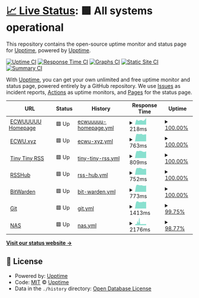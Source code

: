 # [📈 Live Status](https://up.ecwuuuuu.com): <!--live status--> **🟩 All systems operational**

This repository contains the open-source uptime monitor and status page for [Upptime](https://upptime.js.org), powered by [Upptime](https://github.com/upptime/upptime).

[![Uptime CI](https://github.com/ecwu/uptime/workflows/Uptime%20CI/badge.svg)](https://github.com/ecwu/uptime/actions?query=workflow%3A%22Uptime+CI%22)
[![Response Time CI](https://github.com/ecwu/uptime/workflows/Response%20Time%20CI/badge.svg)](https://github.com/ecwu/uptime/actions?query=workflow%3A%22Response+Time+CI%22)
[![Graphs CI](https://github.com/ecwu/uptime/workflows/Graphs%20CI/badge.svg)](https://github.com/ecwu/uptime/actions?query=workflow%3A%22Graphs+CI%22)
[![Static Site CI](https://github.com/ecwu/uptime/workflows/Static%20Site%20CI/badge.svg)](https://github.com/ecwu/uptime/actions?query=workflow%3A%22Static+Site+CI%22)
[![Summary CI](https://github.com/ecwu/uptime/workflows/Summary%20CI/badge.svg)](https://github.com/ecwu/uptime/actions?query=workflow%3A%22Summary+CI%22)

With [Upptime](https://upptime.js.org), you can get your own unlimited and free uptime monitor and status page, powered entirely by a GitHub repository. We use [Issues](https://github.com/upptime/upptime/issues) as incident reports, [Actions](https://github.com/ecwu/uptime/actions) as uptime monitors, and [Pages](https://up.ecwuuuuu.com) for the status page.

<!--start: status pages-->
<!-- This summary is generated by Upptime (https://github.com/upptime/upptime) -->
<!-- Do not edit this manually, your changes will be overwritten -->
<!-- prettier-ignore -->
| URL | Status | History | Response Time | Uptime |
| --- | ------ | ------- | ------------- | ------ |
| <img alt="" src="https://favicons.githubusercontent.com/www.ecwuuuuu.com" height="13"> [ECWUUUUU Homepage](https://www.ecwuuuuu.com) | 🟩 Up | [ecwuuuuu-homepage.yml](https://github.com/ecwu/uptime/commits/HEAD/history/ecwuuuuu-homepage.yml) | <details><summary><img alt="Response time graph" src="./graphs/ecwuuuuu-homepage/response-time-week.png" height="20"> 218ms</summary><br><a href="https://up.ecwuuuuu.com/history/ecwuuuuu-homepage"><img alt="Response time 256" src="https://img.shields.io/endpoint?url=https%3A%2F%2Fraw.githubusercontent.com%2Fecwu%2Fuptime%2FHEAD%2Fapi%2Fecwuuuuu-homepage%2Fresponse-time.json"></a><br><a href="https://up.ecwuuuuu.com/history/ecwuuuuu-homepage"><img alt="24-hour response time 308" src="https://img.shields.io/endpoint?url=https%3A%2F%2Fraw.githubusercontent.com%2Fecwu%2Fuptime%2FHEAD%2Fapi%2Fecwuuuuu-homepage%2Fresponse-time-day.json"></a><br><a href="https://up.ecwuuuuu.com/history/ecwuuuuu-homepage"><img alt="7-day response time 218" src="https://img.shields.io/endpoint?url=https%3A%2F%2Fraw.githubusercontent.com%2Fecwu%2Fuptime%2FHEAD%2Fapi%2Fecwuuuuu-homepage%2Fresponse-time-week.json"></a><br><a href="https://up.ecwuuuuu.com/history/ecwuuuuu-homepage"><img alt="30-day response time 234" src="https://img.shields.io/endpoint?url=https%3A%2F%2Fraw.githubusercontent.com%2Fecwu%2Fuptime%2FHEAD%2Fapi%2Fecwuuuuu-homepage%2Fresponse-time-month.json"></a><br><a href="https://up.ecwuuuuu.com/history/ecwuuuuu-homepage"><img alt="1-year response time 256" src="https://img.shields.io/endpoint?url=https%3A%2F%2Fraw.githubusercontent.com%2Fecwu%2Fuptime%2FHEAD%2Fapi%2Fecwuuuuu-homepage%2Fresponse-time-year.json"></a></details> | <details><summary><a href="https://up.ecwuuuuu.com/history/ecwuuuuu-homepage">100.00%</a></summary><a href="https://up.ecwuuuuu.com/history/ecwuuuuu-homepage"><img alt="All-time uptime 100.00%" src="https://img.shields.io/endpoint?url=https%3A%2F%2Fraw.githubusercontent.com%2Fecwu%2Fuptime%2FHEAD%2Fapi%2Fecwuuuuu-homepage%2Fuptime.json"></a><br><a href="https://up.ecwuuuuu.com/history/ecwuuuuu-homepage"><img alt="24-hour uptime 100.00%" src="https://img.shields.io/endpoint?url=https%3A%2F%2Fraw.githubusercontent.com%2Fecwu%2Fuptime%2FHEAD%2Fapi%2Fecwuuuuu-homepage%2Fuptime-day.json"></a><br><a href="https://up.ecwuuuuu.com/history/ecwuuuuu-homepage"><img alt="7-day uptime 100.00%" src="https://img.shields.io/endpoint?url=https%3A%2F%2Fraw.githubusercontent.com%2Fecwu%2Fuptime%2FHEAD%2Fapi%2Fecwuuuuu-homepage%2Fuptime-week.json"></a><br><a href="https://up.ecwuuuuu.com/history/ecwuuuuu-homepage"><img alt="30-day uptime 100.00%" src="https://img.shields.io/endpoint?url=https%3A%2F%2Fraw.githubusercontent.com%2Fecwu%2Fuptime%2FHEAD%2Fapi%2Fecwuuuuu-homepage%2Fuptime-month.json"></a><br><a href="https://up.ecwuuuuu.com/history/ecwuuuuu-homepage"><img alt="1-year uptime 100.00%" src="https://img.shields.io/endpoint?url=https%3A%2F%2Fraw.githubusercontent.com%2Fecwu%2Fuptime%2FHEAD%2Fapi%2Fecwuuuuu-homepage%2Fuptime-year.json"></a></details>
| <img alt="" src="https://favicons.githubusercontent.com/ecwu.xyz" height="13"> [ECWU.xyz](https://ecwu.xyz) | 🟩 Up | [ecwu-xyz.yml](https://github.com/ecwu/uptime/commits/HEAD/history/ecwu-xyz.yml) | <details><summary><img alt="Response time graph" src="./graphs/ecwu-xyz/response-time-week.png" height="20"> 763ms</summary><br><a href="https://up.ecwuuuuu.com/history/ecwu-xyz"><img alt="Response time 548" src="https://img.shields.io/endpoint?url=https%3A%2F%2Fraw.githubusercontent.com%2Fecwu%2Fuptime%2FHEAD%2Fapi%2Fecwu-xyz%2Fresponse-time.json"></a><br><a href="https://up.ecwuuuuu.com/history/ecwu-xyz"><img alt="24-hour response time 757" src="https://img.shields.io/endpoint?url=https%3A%2F%2Fraw.githubusercontent.com%2Fecwu%2Fuptime%2FHEAD%2Fapi%2Fecwu-xyz%2Fresponse-time-day.json"></a><br><a href="https://up.ecwuuuuu.com/history/ecwu-xyz"><img alt="7-day response time 763" src="https://img.shields.io/endpoint?url=https%3A%2F%2Fraw.githubusercontent.com%2Fecwu%2Fuptime%2FHEAD%2Fapi%2Fecwu-xyz%2Fresponse-time-week.json"></a><br><a href="https://up.ecwuuuuu.com/history/ecwu-xyz"><img alt="30-day response time 739" src="https://img.shields.io/endpoint?url=https%3A%2F%2Fraw.githubusercontent.com%2Fecwu%2Fuptime%2FHEAD%2Fapi%2Fecwu-xyz%2Fresponse-time-month.json"></a><br><a href="https://up.ecwuuuuu.com/history/ecwu-xyz"><img alt="1-year response time 548" src="https://img.shields.io/endpoint?url=https%3A%2F%2Fraw.githubusercontent.com%2Fecwu%2Fuptime%2FHEAD%2Fapi%2Fecwu-xyz%2Fresponse-time-year.json"></a></details> | <details><summary><a href="https://up.ecwuuuuu.com/history/ecwu-xyz">100.00%</a></summary><a href="https://up.ecwuuuuu.com/history/ecwu-xyz"><img alt="All-time uptime 99.97%" src="https://img.shields.io/endpoint?url=https%3A%2F%2Fraw.githubusercontent.com%2Fecwu%2Fuptime%2FHEAD%2Fapi%2Fecwu-xyz%2Fuptime.json"></a><br><a href="https://up.ecwuuuuu.com/history/ecwu-xyz"><img alt="24-hour uptime 100.00%" src="https://img.shields.io/endpoint?url=https%3A%2F%2Fraw.githubusercontent.com%2Fecwu%2Fuptime%2FHEAD%2Fapi%2Fecwu-xyz%2Fuptime-day.json"></a><br><a href="https://up.ecwuuuuu.com/history/ecwu-xyz"><img alt="7-day uptime 100.00%" src="https://img.shields.io/endpoint?url=https%3A%2F%2Fraw.githubusercontent.com%2Fecwu%2Fuptime%2FHEAD%2Fapi%2Fecwu-xyz%2Fuptime-week.json"></a><br><a href="https://up.ecwuuuuu.com/history/ecwu-xyz"><img alt="30-day uptime 99.88%" src="https://img.shields.io/endpoint?url=https%3A%2F%2Fraw.githubusercontent.com%2Fecwu%2Fuptime%2FHEAD%2Fapi%2Fecwu-xyz%2Fuptime-month.json"></a><br><a href="https://up.ecwuuuuu.com/history/ecwu-xyz"><img alt="1-year uptime 99.97%" src="https://img.shields.io/endpoint?url=https%3A%2F%2Fraw.githubusercontent.com%2Fecwu%2Fuptime%2FHEAD%2Fapi%2Fecwu-xyz%2Fuptime-year.json"></a></details>
| <img alt="" src="https://favicons.githubusercontent.com/rss.ecwu.xyz" height="13"> [Tiny Tiny RSS](https://rss.ecwu.xyz) | 🟩 Up | [tiny-tiny-rss.yml](https://github.com/ecwu/uptime/commits/HEAD/history/tiny-tiny-rss.yml) | <details><summary><img alt="Response time graph" src="./graphs/tiny-tiny-rss/response-time-week.png" height="20"> 809ms</summary><br><a href="https://up.ecwuuuuu.com/history/tiny-tiny-rss"><img alt="Response time 821" src="https://img.shields.io/endpoint?url=https%3A%2F%2Fraw.githubusercontent.com%2Fecwu%2Fuptime%2FHEAD%2Fapi%2Ftiny-tiny-rss%2Fresponse-time.json"></a><br><a href="https://up.ecwuuuuu.com/history/tiny-tiny-rss"><img alt="24-hour response time 810" src="https://img.shields.io/endpoint?url=https%3A%2F%2Fraw.githubusercontent.com%2Fecwu%2Fuptime%2FHEAD%2Fapi%2Ftiny-tiny-rss%2Fresponse-time-day.json"></a><br><a href="https://up.ecwuuuuu.com/history/tiny-tiny-rss"><img alt="7-day response time 809" src="https://img.shields.io/endpoint?url=https%3A%2F%2Fraw.githubusercontent.com%2Fecwu%2Fuptime%2FHEAD%2Fapi%2Ftiny-tiny-rss%2Fresponse-time-week.json"></a><br><a href="https://up.ecwuuuuu.com/history/tiny-tiny-rss"><img alt="30-day response time 762" src="https://img.shields.io/endpoint?url=https%3A%2F%2Fraw.githubusercontent.com%2Fecwu%2Fuptime%2FHEAD%2Fapi%2Ftiny-tiny-rss%2Fresponse-time-month.json"></a><br><a href="https://up.ecwuuuuu.com/history/tiny-tiny-rss"><img alt="1-year response time 821" src="https://img.shields.io/endpoint?url=https%3A%2F%2Fraw.githubusercontent.com%2Fecwu%2Fuptime%2FHEAD%2Fapi%2Ftiny-tiny-rss%2Fresponse-time-year.json"></a></details> | <details><summary><a href="https://up.ecwuuuuu.com/history/tiny-tiny-rss">100.00%</a></summary><a href="https://up.ecwuuuuu.com/history/tiny-tiny-rss"><img alt="All-time uptime 99.99%" src="https://img.shields.io/endpoint?url=https%3A%2F%2Fraw.githubusercontent.com%2Fecwu%2Fuptime%2FHEAD%2Fapi%2Ftiny-tiny-rss%2Fuptime.json"></a><br><a href="https://up.ecwuuuuu.com/history/tiny-tiny-rss"><img alt="24-hour uptime 100.00%" src="https://img.shields.io/endpoint?url=https%3A%2F%2Fraw.githubusercontent.com%2Fecwu%2Fuptime%2FHEAD%2Fapi%2Ftiny-tiny-rss%2Fuptime-day.json"></a><br><a href="https://up.ecwuuuuu.com/history/tiny-tiny-rss"><img alt="7-day uptime 100.00%" src="https://img.shields.io/endpoint?url=https%3A%2F%2Fraw.githubusercontent.com%2Fecwu%2Fuptime%2FHEAD%2Fapi%2Ftiny-tiny-rss%2Fuptime-week.json"></a><br><a href="https://up.ecwuuuuu.com/history/tiny-tiny-rss"><img alt="30-day uptime 99.92%" src="https://img.shields.io/endpoint?url=https%3A%2F%2Fraw.githubusercontent.com%2Fecwu%2Fuptime%2FHEAD%2Fapi%2Ftiny-tiny-rss%2Fuptime-month.json"></a><br><a href="https://up.ecwuuuuu.com/history/tiny-tiny-rss"><img alt="1-year uptime 99.99%" src="https://img.shields.io/endpoint?url=https%3A%2F%2Fraw.githubusercontent.com%2Fecwu%2Fuptime%2FHEAD%2Fapi%2Ftiny-tiny-rss%2Fuptime-year.json"></a></details>
| <img alt="" src="https://favicons.githubusercontent.com/r.ecwu.xyz" height="13"> [RSSHub](https://r.ecwu.xyz) | 🟩 Up | [rss-hub.yml](https://github.com/ecwu/uptime/commits/HEAD/history/rss-hub.yml) | <details><summary><img alt="Response time graph" src="./graphs/rss-hub/response-time-week.png" height="20"> 752ms</summary><br><a href="https://up.ecwuuuuu.com/history/rss-hub"><img alt="Response time 771" src="https://img.shields.io/endpoint?url=https%3A%2F%2Fraw.githubusercontent.com%2Fecwu%2Fuptime%2FHEAD%2Fapi%2Frss-hub%2Fresponse-time.json"></a><br><a href="https://up.ecwuuuuu.com/history/rss-hub"><img alt="24-hour response time 698" src="https://img.shields.io/endpoint?url=https%3A%2F%2Fraw.githubusercontent.com%2Fecwu%2Fuptime%2FHEAD%2Fapi%2Frss-hub%2Fresponse-time-day.json"></a><br><a href="https://up.ecwuuuuu.com/history/rss-hub"><img alt="7-day response time 752" src="https://img.shields.io/endpoint?url=https%3A%2F%2Fraw.githubusercontent.com%2Fecwu%2Fuptime%2FHEAD%2Fapi%2Frss-hub%2Fresponse-time-week.json"></a><br><a href="https://up.ecwuuuuu.com/history/rss-hub"><img alt="30-day response time 729" src="https://img.shields.io/endpoint?url=https%3A%2F%2Fraw.githubusercontent.com%2Fecwu%2Fuptime%2FHEAD%2Fapi%2Frss-hub%2Fresponse-time-month.json"></a><br><a href="https://up.ecwuuuuu.com/history/rss-hub"><img alt="1-year response time 771" src="https://img.shields.io/endpoint?url=https%3A%2F%2Fraw.githubusercontent.com%2Fecwu%2Fuptime%2FHEAD%2Fapi%2Frss-hub%2Fresponse-time-year.json"></a></details> | <details><summary><a href="https://up.ecwuuuuu.com/history/rss-hub">100.00%</a></summary><a href="https://up.ecwuuuuu.com/history/rss-hub"><img alt="All-time uptime 99.99%" src="https://img.shields.io/endpoint?url=https%3A%2F%2Fraw.githubusercontent.com%2Fecwu%2Fuptime%2FHEAD%2Fapi%2Frss-hub%2Fuptime.json"></a><br><a href="https://up.ecwuuuuu.com/history/rss-hub"><img alt="24-hour uptime 100.00%" src="https://img.shields.io/endpoint?url=https%3A%2F%2Fraw.githubusercontent.com%2Fecwu%2Fuptime%2FHEAD%2Fapi%2Frss-hub%2Fuptime-day.json"></a><br><a href="https://up.ecwuuuuu.com/history/rss-hub"><img alt="7-day uptime 100.00%" src="https://img.shields.io/endpoint?url=https%3A%2F%2Fraw.githubusercontent.com%2Fecwu%2Fuptime%2FHEAD%2Fapi%2Frss-hub%2Fuptime-week.json"></a><br><a href="https://up.ecwuuuuu.com/history/rss-hub"><img alt="30-day uptime 99.92%" src="https://img.shields.io/endpoint?url=https%3A%2F%2Fraw.githubusercontent.com%2Fecwu%2Fuptime%2FHEAD%2Fapi%2Frss-hub%2Fuptime-month.json"></a><br><a href="https://up.ecwuuuuu.com/history/rss-hub"><img alt="1-year uptime 99.99%" src="https://img.shields.io/endpoint?url=https%3A%2F%2Fraw.githubusercontent.com%2Fecwu%2Fuptime%2FHEAD%2Fapi%2Frss-hub%2Fuptime-year.json"></a></details>
| <img alt="" src="https://favicons.githubusercontent.com/k.ecwu.xyz" height="13"> [BitWarden](https://k.ecwu.xyz) | 🟩 Up | [bit-warden.yml](https://github.com/ecwu/uptime/commits/HEAD/history/bit-warden.yml) | <details><summary><img alt="Response time graph" src="./graphs/bit-warden/response-time-week.png" height="20"> 773ms</summary><br><a href="https://up.ecwuuuuu.com/history/bit-warden"><img alt="Response time 759" src="https://img.shields.io/endpoint?url=https%3A%2F%2Fraw.githubusercontent.com%2Fecwu%2Fuptime%2FHEAD%2Fapi%2Fbit-warden%2Fresponse-time.json"></a><br><a href="https://up.ecwuuuuu.com/history/bit-warden"><img alt="24-hour response time 743" src="https://img.shields.io/endpoint?url=https%3A%2F%2Fraw.githubusercontent.com%2Fecwu%2Fuptime%2FHEAD%2Fapi%2Fbit-warden%2Fresponse-time-day.json"></a><br><a href="https://up.ecwuuuuu.com/history/bit-warden"><img alt="7-day response time 773" src="https://img.shields.io/endpoint?url=https%3A%2F%2Fraw.githubusercontent.com%2Fecwu%2Fuptime%2FHEAD%2Fapi%2Fbit-warden%2Fresponse-time-week.json"></a><br><a href="https://up.ecwuuuuu.com/history/bit-warden"><img alt="30-day response time 713" src="https://img.shields.io/endpoint?url=https%3A%2F%2Fraw.githubusercontent.com%2Fecwu%2Fuptime%2FHEAD%2Fapi%2Fbit-warden%2Fresponse-time-month.json"></a><br><a href="https://up.ecwuuuuu.com/history/bit-warden"><img alt="1-year response time 759" src="https://img.shields.io/endpoint?url=https%3A%2F%2Fraw.githubusercontent.com%2Fecwu%2Fuptime%2FHEAD%2Fapi%2Fbit-warden%2Fresponse-time-year.json"></a></details> | <details><summary><a href="https://up.ecwuuuuu.com/history/bit-warden">100.00%</a></summary><a href="https://up.ecwuuuuu.com/history/bit-warden"><img alt="All-time uptime 99.98%" src="https://img.shields.io/endpoint?url=https%3A%2F%2Fraw.githubusercontent.com%2Fecwu%2Fuptime%2FHEAD%2Fapi%2Fbit-warden%2Fuptime.json"></a><br><a href="https://up.ecwuuuuu.com/history/bit-warden"><img alt="24-hour uptime 100.00%" src="https://img.shields.io/endpoint?url=https%3A%2F%2Fraw.githubusercontent.com%2Fecwu%2Fuptime%2FHEAD%2Fapi%2Fbit-warden%2Fuptime-day.json"></a><br><a href="https://up.ecwuuuuu.com/history/bit-warden"><img alt="7-day uptime 100.00%" src="https://img.shields.io/endpoint?url=https%3A%2F%2Fraw.githubusercontent.com%2Fecwu%2Fuptime%2FHEAD%2Fapi%2Fbit-warden%2Fuptime-week.json"></a><br><a href="https://up.ecwuuuuu.com/history/bit-warden"><img alt="30-day uptime 99.90%" src="https://img.shields.io/endpoint?url=https%3A%2F%2Fraw.githubusercontent.com%2Fecwu%2Fuptime%2FHEAD%2Fapi%2Fbit-warden%2Fuptime-month.json"></a><br><a href="https://up.ecwuuuuu.com/history/bit-warden"><img alt="1-year uptime 99.98%" src="https://img.shields.io/endpoint?url=https%3A%2F%2Fraw.githubusercontent.com%2Fecwu%2Fuptime%2FHEAD%2Fapi%2Fbit-warden%2Fuptime-year.json"></a></details>
| <img alt="" src="https://favicons.githubusercontent.com/git.ecwuuuuu.com" height="13"> [Git](https://git.ecwuuuuu.com) | 🟩 Up | [git.yml](https://github.com/ecwu/uptime/commits/HEAD/history/git.yml) | <details><summary><img alt="Response time graph" src="./graphs/git/response-time-week.png" height="20"> 1413ms</summary><br><a href="https://up.ecwuuuuu.com/history/git"><img alt="Response time 1363" src="https://img.shields.io/endpoint?url=https%3A%2F%2Fraw.githubusercontent.com%2Fecwu%2Fuptime%2FHEAD%2Fapi%2Fgit%2Fresponse-time.json"></a><br><a href="https://up.ecwuuuuu.com/history/git"><img alt="24-hour response time 1445" src="https://img.shields.io/endpoint?url=https%3A%2F%2Fraw.githubusercontent.com%2Fecwu%2Fuptime%2FHEAD%2Fapi%2Fgit%2Fresponse-time-day.json"></a><br><a href="https://up.ecwuuuuu.com/history/git"><img alt="7-day response time 1413" src="https://img.shields.io/endpoint?url=https%3A%2F%2Fraw.githubusercontent.com%2Fecwu%2Fuptime%2FHEAD%2Fapi%2Fgit%2Fresponse-time-week.json"></a><br><a href="https://up.ecwuuuuu.com/history/git"><img alt="30-day response time 1363" src="https://img.shields.io/endpoint?url=https%3A%2F%2Fraw.githubusercontent.com%2Fecwu%2Fuptime%2FHEAD%2Fapi%2Fgit%2Fresponse-time-month.json"></a><br><a href="https://up.ecwuuuuu.com/history/git"><img alt="1-year response time 1363" src="https://img.shields.io/endpoint?url=https%3A%2F%2Fraw.githubusercontent.com%2Fecwu%2Fuptime%2FHEAD%2Fapi%2Fgit%2Fresponse-time-year.json"></a></details> | <details><summary><a href="https://up.ecwuuuuu.com/history/git">99.75%</a></summary><a href="https://up.ecwuuuuu.com/history/git"><img alt="All-time uptime 99.89%" src="https://img.shields.io/endpoint?url=https%3A%2F%2Fraw.githubusercontent.com%2Fecwu%2Fuptime%2FHEAD%2Fapi%2Fgit%2Fuptime.json"></a><br><a href="https://up.ecwuuuuu.com/history/git"><img alt="24-hour uptime 100.00%" src="https://img.shields.io/endpoint?url=https%3A%2F%2Fraw.githubusercontent.com%2Fecwu%2Fuptime%2FHEAD%2Fapi%2Fgit%2Fuptime-day.json"></a><br><a href="https://up.ecwuuuuu.com/history/git"><img alt="7-day uptime 99.75%" src="https://img.shields.io/endpoint?url=https%3A%2F%2Fraw.githubusercontent.com%2Fecwu%2Fuptime%2FHEAD%2Fapi%2Fgit%2Fuptime-week.json"></a><br><a href="https://up.ecwuuuuu.com/history/git"><img alt="30-day uptime 99.89%" src="https://img.shields.io/endpoint?url=https%3A%2F%2Fraw.githubusercontent.com%2Fecwu%2Fuptime%2FHEAD%2Fapi%2Fgit%2Fuptime-month.json"></a><br><a href="https://up.ecwuuuuu.com/history/git"><img alt="1-year uptime 99.89%" src="https://img.shields.io/endpoint?url=https%3A%2F%2Fraw.githubusercontent.com%2Fecwu%2Fuptime%2FHEAD%2Fapi%2Fgit%2Fuptime-year.json"></a></details>
| <img alt="" src="https://favicons.githubusercontent.com/ddns.ecwuuuuu.com" height="13"> [NAS](https://ddns.ecwuuuuu.com) | 🟩 Up | [nas.yml](https://github.com/ecwu/uptime/commits/HEAD/history/nas.yml) | <details><summary><img alt="Response time graph" src="./graphs/nas/response-time-week.png" height="20"> 2176ms</summary><br><a href="https://up.ecwuuuuu.com/history/nas"><img alt="Response time 1518" src="https://img.shields.io/endpoint?url=https%3A%2F%2Fraw.githubusercontent.com%2Fecwu%2Fuptime%2FHEAD%2Fapi%2Fnas%2Fresponse-time.json"></a><br><a href="https://up.ecwuuuuu.com/history/nas"><img alt="24-hour response time 1274" src="https://img.shields.io/endpoint?url=https%3A%2F%2Fraw.githubusercontent.com%2Fecwu%2Fuptime%2FHEAD%2Fapi%2Fnas%2Fresponse-time-day.json"></a><br><a href="https://up.ecwuuuuu.com/history/nas"><img alt="7-day response time 2176" src="https://img.shields.io/endpoint?url=https%3A%2F%2Fraw.githubusercontent.com%2Fecwu%2Fuptime%2FHEAD%2Fapi%2Fnas%2Fresponse-time-week.json"></a><br><a href="https://up.ecwuuuuu.com/history/nas"><img alt="30-day response time 1667" src="https://img.shields.io/endpoint?url=https%3A%2F%2Fraw.githubusercontent.com%2Fecwu%2Fuptime%2FHEAD%2Fapi%2Fnas%2Fresponse-time-month.json"></a><br><a href="https://up.ecwuuuuu.com/history/nas"><img alt="1-year response time 1518" src="https://img.shields.io/endpoint?url=https%3A%2F%2Fraw.githubusercontent.com%2Fecwu%2Fuptime%2FHEAD%2Fapi%2Fnas%2Fresponse-time-year.json"></a></details> | <details><summary><a href="https://up.ecwuuuuu.com/history/nas">98.77%</a></summary><a href="https://up.ecwuuuuu.com/history/nas"><img alt="All-time uptime 98.43%" src="https://img.shields.io/endpoint?url=https%3A%2F%2Fraw.githubusercontent.com%2Fecwu%2Fuptime%2FHEAD%2Fapi%2Fnas%2Fuptime.json"></a><br><a href="https://up.ecwuuuuu.com/history/nas"><img alt="24-hour uptime 100.00%" src="https://img.shields.io/endpoint?url=https%3A%2F%2Fraw.githubusercontent.com%2Fecwu%2Fuptime%2FHEAD%2Fapi%2Fnas%2Fuptime-day.json"></a><br><a href="https://up.ecwuuuuu.com/history/nas"><img alt="7-day uptime 98.77%" src="https://img.shields.io/endpoint?url=https%3A%2F%2Fraw.githubusercontent.com%2Fecwu%2Fuptime%2FHEAD%2Fapi%2Fnas%2Fuptime-week.json"></a><br><a href="https://up.ecwuuuuu.com/history/nas"><img alt="30-day uptime 95.83%" src="https://img.shields.io/endpoint?url=https%3A%2F%2Fraw.githubusercontent.com%2Fecwu%2Fuptime%2FHEAD%2Fapi%2Fnas%2Fuptime-month.json"></a><br><a href="https://up.ecwuuuuu.com/history/nas"><img alt="1-year uptime 98.43%" src="https://img.shields.io/endpoint?url=https%3A%2F%2Fraw.githubusercontent.com%2Fecwu%2Fuptime%2FHEAD%2Fapi%2Fnas%2Fuptime-year.json"></a></details>

<!--end: status pages-->

[**Visit our status website →**](https://up.ecwuuuuu.com)

## 📄 License

- Powered by: [Upptime](https://github.com/upptime/upptime)
- Code: [MIT](./LICENSE) © [Upptime](https://upptime.js.org)
- Data in the `./history` directory: [Open Database License](https://opendatacommons.org/licenses/odbl/1-0/)
